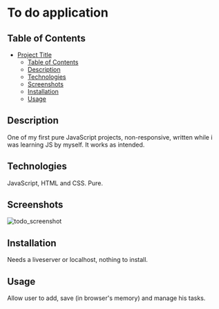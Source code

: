 # To do application

## Table of Contents

- [Project Title](#project-title)
  - [Table of Contents](#table-of-contents)
  - [Description](#description)
  - [Technologies](#technologies)
  - [Screenshots](#screenshots)
  - [Installation](#installation)
  - [Usage](#usage)

## Description

One of my first pure JavaScript projects, non-responsive, written while i was learning JS by myself. It works as intended.

## Technologies

JavaScript, HTML and CSS. Pure.

## Screenshots

![todo_screenshot](https://media.discordapp.net/attachments/1074408019141591122/1082744734478504076/chrome_ZxjMFiedWS.png?width=979&height=499)

## Installation

Needs a liveserver or localhost, nothing to install.

## Usage

Allow user to add, save (in browser's memory) and manage his tasks.
